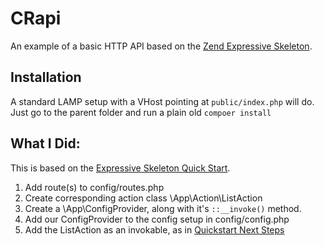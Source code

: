 # CRapi

An example of a basic HTTP API based on the [Zend Expressive Skeleton](https://github.com/zendframework/zend-expressive-skeleton).

## Installation

A standard LAMP setup with a VHost pointing at `public/index.php` will do.
Just go to the parent folder and run a plain old `compoer install`

## What I Did:

This is based on the [Expressive Skeleton Quick Start](http://zendframework.github.io/zend-expressive/getting-started/skeleton/).

1. Add route(s) to config/routes.php
2. Create corresponding action class \App\Action\ListAction 
3. Create a \App\ConfigProvider, along with it's `::__invoke()` method.
4. Add our ConfigProvider to the config setup in config/config.php
5. Add the ListAction as an invokable, as in [Quickstart Next Steps](http://zendframework.github.io/zend-expressive/getting-started/skeleton/#next-steps)